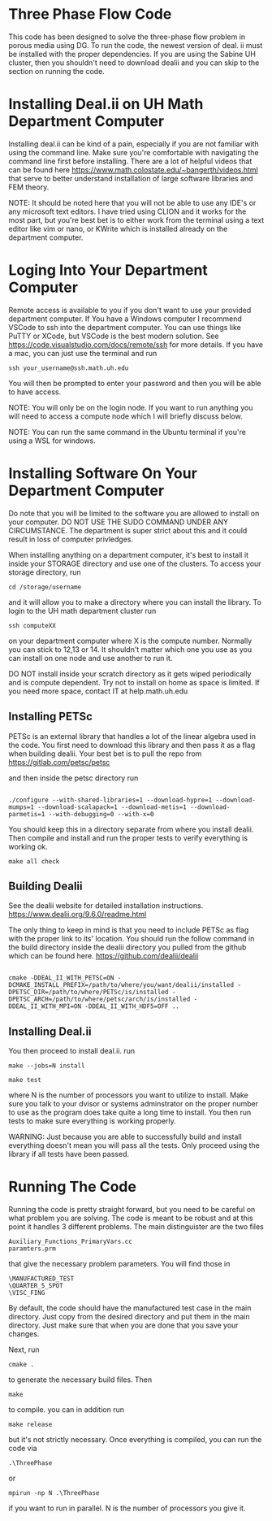 # Three Phase Flow Code


This code has been designed to solve the three-phase flow problem in porous media using DG. To run the code, the newest version of deal.
ii must be installed with the proper dependencies. If you are using the Sabine UH cluster, then you shouldn't need to download dealii and you can skip to the section on running the code. 

# Installing Deal.ii on UH Math Department Computer
Installing deal.ii can be kind of a pain, especially if you are not familiar with using the command line. Make sure you're comfortable with navigating the command line first before installing. There are a lot of helpful videos that can be found here https://www.math.colostate.edu/~bangerth/videos.html
that serve to better understand installation of large software libraries and FEM theory.

NOTE: It should be noted here that you will not be able to use any IDE's or any microsoft text editors. I have tried using CLION and it works for the most part, but you're best bet is to either work from the terminal using a text editor like vim or nano, or KWrite which is installed already on the department computer.
# Loging Into Your Department Computer
Remote access is available to you if you don't want to use your provided department computer. If You have a Windows computer I recommend VSCode to ssh into the department computer. You can use things like PuTTY or XCode, but VSCode is the best modern solution. See https://code.visualstudio.com/docs/remote/ssh for more details. If you have a mac, you can just use the terminal and run 
```
ssh your_username@ssh.math.uh.edu
```
You will then be prompted to enter your password and then you will be able to have access.

NOTE: You will only be on the login node. If you want to run anything you will need to access a compute node which I will briefly discuss below.

NOTE: You can run the same command in the Ubuntu terminal if you're using a WSL for windows. 

# Installing Software On Your Department Computer

Do note that you will be limited to the software you are allowed to install on your computer. DO NOT USE THE SUDO COMMAND UNDER ANY CIRCUMSTANCE. The department is super strict about this and it could result in loss of computer privledges.

When installing anything on a department computer, it's best to install it inside your STORAGE directory and use one of the clusters. To access your storage directory, run 
```
cd /storage/username
```
and it will allow you to make a directory where you can install the library.
 To login to the UH math department cluster run
```
ssh computeXX
```
 on your department computer where X is the compute number. Normally you can stick to 12,13 or 14. It shouldn't matter which one you use as you can install on one node and use another to run it. 

 DO NOT install inside your scratch directory as it gets wiped periodically and is compute dependent. Try not to install on home as space is limited. If you need more space, contact IT at help.math.uh.edu
## Installing PETSc
PETSc is an external library that handles a lot of the linear algebra used in the code. You first need to download this library and then pass it as a flag when building dealii.
 Your best bet is to pull the repo from https://gitlab.com/petsc/petsc

and then inside the petsc directory run 
```

./configure --with-shared-libraries=1 --download-hypre=1 --download-mumps=1 --download-scalapack=1 --download-metis=1 --download-parmetis=1 --with-debugging=0 --with-x=0
```
You should keep this in a directory separate from where you install dealii. Then compile and install and run the proper tests to verify everything is working ok.
```
make all check
```
## Building Dealii
See the dealii website for detailed installation instructions.
https://www.dealii.org/9.6.0/readme.html

The only thing to keep in mind is that you need to include PETSc as flag with the proper link to its' location. You should run the follow command in the build directory inside the dealii directory you pulled from the github which can be found here.
https://github.com/dealii/dealii
```

cmake -DDEAL_II_WITH_PETSC=ON -DCMAKE_INSTALL_PREFIX=/path/to/where/you/want/dealii/installed -DPETSC_DIR=/path/to/where/PETSc/is/installed -DPETSC_ARCH=/path/to/where/petsc/arch/is/installed -DDEAL_II_WITH_MPI=ON -DDEAL_II_WITH_HDF5=OFF ..
```
## Installing Deal.ii
You then proceed to install deal.ii.
run 

```
make --jobs=N install

make test
``` 
where N is the number of processors you want to utilize to install. Make sure you talk to your dvisor or systems adminstrator on the proper number to use as the program does take quite a long time to install. You then run tests to make sure everything is working properly.

WARNING: Just because you are able to successfully build and install everything doesn't mean you will pass all the tests. Only proceed using the library if all tests have been passed.

# Running The Code

Running the code is pretty straight forward, but you need to be careful on what problem you are solving. The code is meant to be robust and at this point it handles 3 different problems. The main distinguister are the two files 
```
Auxiliary_Functions_PrimaryVars.cc
paramters.prm
```
that give the necessary problem parameters. You will find those in 
```
\MANUFACTURED_TEST
\QUARTER_5_SPOT
\VISC_FING
```
By default, the code should have the manufactured test case in the main directory. Just copy from the desired directory and put them in the main directory. Just make sure that when you are done that you save your changes. 

Next,  run 
```
cmake .
```
to generate the necessary build files. Then
``` 
make 
```
to compile. you can in addition run 
```
make release
```
but it's not strictly necessary. Once everything is compiled, you can run the code via
```
.\ThreePhase
```
or 
```
mpirun -np N .\ThreePhase
```
if you want to run in parallel. N is the number of processors you give it. 